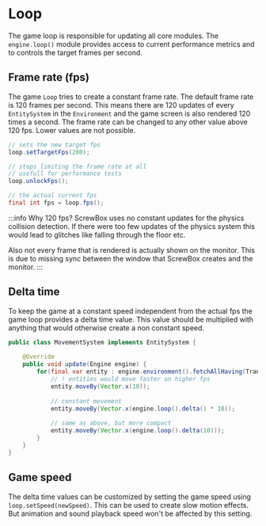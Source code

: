 # Loop

The game loop is responsible for updating all core modules.
The `engine.loop()` module provides access to current performance metrics and to controls the target frames per second.

## Frame rate (fps)

The game `Loop` tries to create a constant frame rate.
The default frame rate is 120 frames per second.
This means there are 120 updates of every `EntitySystem` in the `Environment` and the game screen is also rendered 120 times a second.
The frame rate can be changed to any other value above 120 fps.
Lower values are not possible.

``` java
// sets the new target fps
loop.setTargetFps(200);

// stops limiting the frame rate at all
// usefull for performance tests
loop.unlockFps();

// the actual current fps
final int fps = loop.fps();
```

:::info Why 120 fps?
ScrewBox uses no constant updates for the physics collision detection.
If there were too few updates of the physics system this would lead to glitches like falling through the floor etc.

Also not every frame that is rendered is actually shown on the monitor.
This is due to missing sync between the window that ScrewBox creates and the monitor.
:::

## Delta time

To keep the game at a constant speed independent from the actual fps the game loop provides a delta time value.
This value should be multiplied with anything that would otherwise create a non constant speed.

``` java
public class MovementSystem implements EntitySystem {
    
    @Override
    public void update(Engine engine) {
        for(final var entity : engine.environment().fetchAllHaving(TransformComponent.class)) {
            // ! entities would move faster on higher fps
            entity.moveBy(Vector.x(10)); 
            
            // constant movement
            entity.moveBy(Vector.x(engine.loop().delta() * 10)); 
            
            // same as above, but more compact
            entity.moveBy(Vector.x(engine.loop().delta(10))); 
        }
    }
}
```

## Game speed

The delta time values can be customized by setting the game speed using `loop.setSpeed(newSpeed)`.
This can be used to create slow motion effects.
But animation and sound playback speed won't be affected by this setting. 
